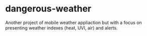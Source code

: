 # dangerous-weather
Another project of mobile weather appliaction but with a focus on presenting weather indexes (heat, UVI, air) and alerts.
